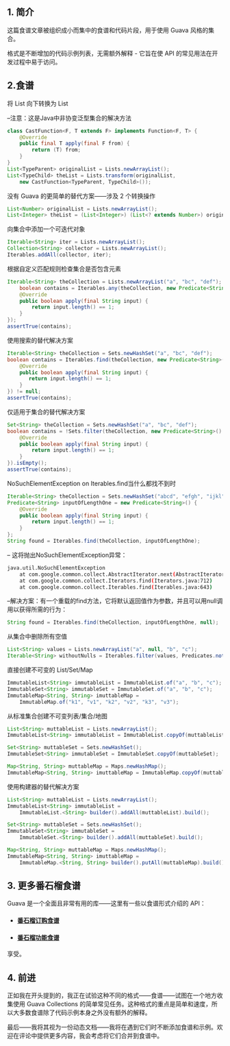 ## 1. 简介

这篇食谱文章被组织成小而集中的食谱和代码片段，用于使用 Guava 风格的集合。

格式是不断增加的代码示例列表，无需额外解释 - 它旨在使 API 的常见用法在开发过程中易于访问。

## 2.食谱

将 List<Parent> 向下转换为 List<Child>

–注意：这是Java中非协变泛型集合的解决方法


```java
class CastFunction<F, T extends F> implements Function<F, T> {
    @Override
    public final T apply(final F from) {
        return (T) from;
    }
}
List<TypeParent> originalList = Lists.newArrayList();
List<TypeChild> theList = Lists.transform(originalList, 
    new CastFunction<TypeParent, TypeChild>());
```

没有 Guava 的更简单的替代方案——涉及 2 个转换操作

```java
List<Number> originalList = Lists.newArrayList();
List<Integer> theList = (List<Integer>) (List<? extends Number>) originalList;
```

向集合中添加一个可迭代对象

```java
Iterable<String> iter = Lists.newArrayList();
Collection<String> collector = Lists.newArrayList();
Iterables.addAll(collector, iter);
```

根据自定义匹配规则检查集合是否包含元素


```java
Iterable<String> theCollection = Lists.newArrayList("a", "bc", "def");
    boolean contains = Iterables.any(theCollection, new Predicate<String>() {
    @Override
    public boolean apply(final String input) {
        return input.length() == 1;
    }
});
assertTrue(contains);
```

使用搜索的替代解决方案

```java
Iterable<String> theCollection = Sets.newHashSet("a", "bc", "def");
boolean contains = Iterables.find(theCollection, new Predicate<String>() {
    @Override
    public boolean apply(final String input) {
       return input.length() == 1;
    }
}) != null;
assertTrue(contains);
```

仅适用于集合的替代解决方案

```java
Set<String> theCollection = Sets.newHashSet("a", "bc", "def");
boolean contains = !Sets.filter(theCollection, new Predicate<String>() {
    @Override
    public boolean apply(final String input) {
        return input.length() == 1;
    }
}).isEmpty();
assertTrue(contains);
```

NoSuchElementException on Iterables.find当什么都找不到时

```java
Iterable<String> theCollection = Sets.newHashSet("abcd", "efgh", "ijkl");
Predicate<String> inputOfLengthOne = new Predicate<String>() {
    @Override
    public boolean apply(final String input) {
        return input.length() == 1;
    }
};
String found = Iterables.find(theCollection, inputOfLengthOne);
```

– 这将抛出NoSuchElementException异常：

```bash
java.util.NoSuchElementException
	at com.google.common.collect.AbstractIterator.next(AbstractIterator.java:154)
	at com.google.common.collect.Iterators.find(Iterators.java:712)
	at com.google.common.collect.Iterables.find(Iterables.java:643)
```

–解决方案：有一个重载的find方法，它将默认返回值作为参数，并且可以用null调用以获得所需的行为：

```java
String found = Iterables.find(theCollection, inputOfLengthOne, null);
```

从集合中删除所有空值

```java
List<String> values = Lists.newArrayList("a", null, "b", "c");
Iterable<String> withoutNulls = Iterables.filter(values, Predicates.notNull());
```

直接创建不可变的 List/Set/Map

```java
ImmutableList<String> immutableList = ImmutableList.of("a", "b", "c");
ImmutableSet<String> immutableSet = ImmutableSet.of("a", "b", "c");
ImmutableMap<String, String> imuttableMap = 
    ImmutableMap.of("k1", "v1", "k2", "v2", "k3", "v3");
```

从标准集合创建不可变列表/集合/地图

```java
List<String> muttableList = Lists.newArrayList();
ImmutableList<String> immutableList = ImmutableList.copyOf(muttableList);

Set<String> muttableSet = Sets.newHashSet();
ImmutableSet<String> immutableSet = ImmutableSet.copyOf(muttableSet);

Map<String, String> muttableMap = Maps.newHashMap();
ImmutableMap<String, String> imuttableMap = ImmutableMap.copyOf(muttableMap);
```

使用构建器的替代解决方案

```java
List<String> muttableList = Lists.newArrayList();
ImmutableList<String> immutableList = 
    ImmutableList.<String> builder().addAll(muttableList).build();

Set<String> muttableSet = Sets.newHashSet();
ImmutableSet<String> immutableSet = 
    ImmutableSet.<String> builder().addAll(muttableSet).build();

Map<String, String> muttableMap = Maps.newHashMap();
ImmutableMap<String, String> imuttableMap = 
    ImmutableMap.<String, String> builder().putAll(muttableMap).build();
```

## 3. 更多番石榴食谱

Guava 是一个全面且非常有用的库——这里有一些以食谱形式介绍的 API：

-   #### [番石榴订购食谱](https://www.baeldung.com/guava-order)

-   #### [番石榴功能食谱](https://www.baeldung.com/guava-functions-predicates)

享受。

## 4. 前进

正如我在开头提到的，我正在试验这种不同的格式——食谱——试图在一个地方收集使用 Guava Collections 的简单常见任务。这种格式的重点是简单和速度，所以大多数食谱除了代码示例本身之外没有额外的解释。

最后——我将其视为一份动态文档——我将在遇到它们时不断添加食谱和示例。欢迎在评论中提供更多内容，我会考虑将它们合并到食谱中。